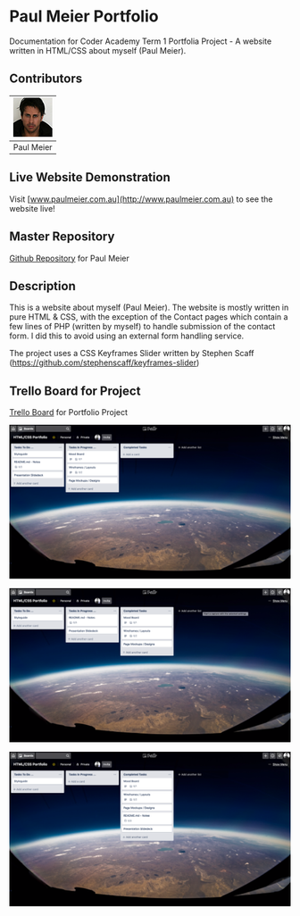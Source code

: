 
# Paul Meier Portfolio

Documentation for Coder Academy Term 1 Portfolia Project - A website written in HTML/CSS about myself (Paul Meier).

## Contributors
| [![Paul Meier](/docs/paul-meier-70px-70px.jpg)](https://github.com/fiterr-paul) |
|-----------|
| Paul Meier |

## Live Website Demonstration
Visit [www.paulmeier.com.au](http://www.paulmeier.com.au) to see the website live!

## Master Repository
[Github Repository](https://github.com/fiterr-paul/portfolio) for Paul Meier

## Description
This is a website about myself (Paul Meier). The website is mostly written in pure HTML & CSS, with the exception of the Contact pages which contain a few lines of PHP (written by myself) to handle submission of the contact form. I did this to avoid using an external form handling service.

The project uses a CSS Keyframes Slider written by Stephen Scaff (https://github.com/stephenscaff/keyframes-slider)

## Trello Board for Project
[Trello Board](https://trello.com/b/4nYwKb5p/html-css-portfolio) for Portfolio Project

![Screenshot 1](/docs/trello-1.png)

![Screenshot 2](/docs/trello-2.png)

![Screenshot 3](/docs/trello-3.png)

